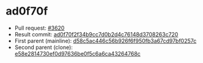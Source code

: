 # ad0f70f
- Pull request: [#3620](https://github.com/MarlinFirmware/Marlin/pull/3620)
- Result commit: [ad0f70f2f34b9cc7d0b2d4c76148d3708263c720](https://github.com/MarlinFirmware/Marlin/commit/ad0f70f2f34b9cc7d0b2d4c76148d3708263c720)
- First parent (mainline): [d58c5ac446c56b926f6f950fb3a67cd97bf0257c](https://github.com/MarlinFirmware/Marlin/commit/d58c5ac446c56b926f6f950fb3a67cd97bf0257c)
- Second parent (clone): [e58e2814730ef0d97636be0f5c6a6ca43264768c](https://github.com/MarlinFirmware/Marlin/commit/e58e2814730ef0d97636be0f5c6a6ca43264768c)
